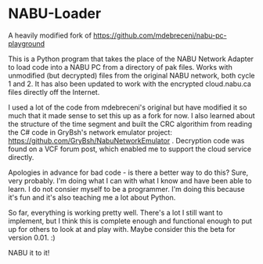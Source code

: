 # NABU-Loader

A heavily modified fork of https://github.com/mdebreceni/nabu-pc-playground

This is a Python program that takes the place of the NABU Network Adapter to load code into a NABU PC from a directory of pak files. Works with unmodified (but decrypted) files from the original NABU network, both cycle 1 and 2. It has also been updated to work with the encrypted cloud.nabu.ca files directly off the Internet.

I used a lot of the code from mdebreceni's original but have modified it so much that it made sense to set this up as a fork for now. I also learned about the structure of the time segment and built the CRC algorithim from reading the C# code in GryBsh's network emulator project: https://github.com/GryBsh/NabuNetworkEmulator . Decryption code was found on a VCF forum post, which enabled me to support the cloud service directly.

Apologies in advance for bad code - is there a better way to do this? Sure, very probably. I'm doing what I can with what I know and have been able to learn. I do not consier myself to be a programmer. I'm doing this because it's fun and it's also teaching me a lot about Python.

So far, everything is working pretty well. There's a lot I still want to implement, but I think this is complete enough and functional enough to put up for others to look at and play with. Maybe consider this the beta for version 0.01. :)

NABU it to it!
